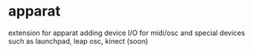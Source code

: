 apparat
=======

extension for apparat adding device I/O for midi/osc and special devices such as launchpad, leap osc, kinect (soon)
